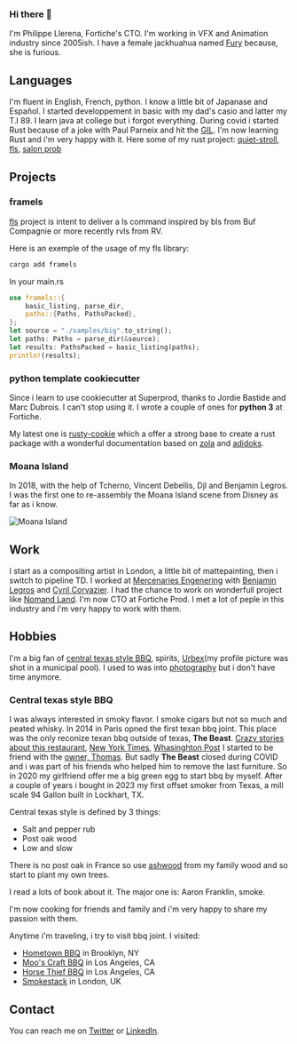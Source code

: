 ### Hi there 👋

I'm Philippe Llerena, Fortiche's CTO. I'm working in VFX and Animation industry since 2005ish. I have a female jackhuahua named [Fury](https://www.instagram.com/furythedestroyer) because, she is furious.

## Languages

I'm fluent in English, French, python. I know a little bit of Japanase and Español. I started developpement in basic with my dad's casio and latter my T.I 89. I learn java at college but i forgot everything. During covid i started Rust because of a joke with Paul Parneix and hit the [GIL](https://en.wikipedia.org/wiki/Global_interpreter_lock). I'm now learning Rust and i'm very happy with it. Here some of my rust project: [quiet-stroll](https://github.com/forticheprod/quiet-stroll), [fls](https://github.com/forticheprod/fls), [salon prob](https://github.com/doubleailes/salon_prob)

## Projects

### framels
[fls](https://github.com/forticheprod/fls) project is intent to deliver a ls command inspired by bls from Buf Compagnie or more recently rvls from RV.

Here is an exemple of the usage of my fls library:

```bash
cargo add framels
```

In your main.rs

```rust
use framels::{
    basic_listing, parse_dir,
    paths::{Paths, PathsPacked},
};
let source = "./samples/big".to_string();
let paths: Paths = parse_dir(&source);
let results: PathsPacked = basic_listing(paths);
println!(results);
```

### python template cookiecutter

Since i learn to use cookiecutter at Superprod, thanks to Jordie Bastide and Marc Dubrois. I can't stop using it. I wrote a couple of ones for **python 3** at Fortiche.

My latest one is [rusty-cookie](https://github.com/doubleailes/cookiecutter-rust) which a offer a strong base to create a rust package with a wonderful documentation based on [zola](https://www.getzola.org/) and [adidoks](https://github.com/aaranxu/adidoks).

### Moana Island

In 2018, with the help of Tcherno, Vincent Debellis, Djl and Benjamin Legros. I was the first one to re-assembly the Moana Island scene from Disney as far as i know.

![Moana Island](https://pbs.twimg.com/media/DlmFMdfX0AAwUyb?format=jpg&name=large)


## Work

I start as a compositing artist in London, a little bit of mattepainting, then i switch to pipeline TD. I worked at [Mercenaries Engenering](https://github.com/MercenariesEngineering) with [Benjamin Legros](https://github.com/BenMercenaries) and [Cyril Corvazier](https://github.com/hulud75). I had the chance to work on wonderfull project like [Nomand Land](https://www.imdb.com/title/tt9770150/). I'm now CTO at Fortiche Prod. I met a lot of peple in this industry and i'm very happy to work with them.

## Hobbies

I'm a big fan of [central texas style BBQ](https://www.instagram.com/fireandfurybbq/), spirits, [Urbex](https://www.360cities.net/profile/doubleailes)(my profile picture was shot in a municipal pool). I used to was into [photography](https://www.flickr.com/photos/doubleailes/) but i don't have time anymore.

### Central texas style BBQ

I was always interested in smoky flavor. I smoke cigars but not so much and peated whisky. In 2014 in Paris opned the first texan bbq joint. This place was the only reconize texan bbq outside of texas, **The Beast**. [Crazy stories about this restaurant](https://www.texasmonthly.com/bbq/the-beast/), [New York Times](http://www.nytimes.com/interactive/2015/08/23/travel/paris-restaurants-barbecue.html), [Whasinghton Post](https://www.washingtonpost.com/lifestyle/food/move-over-foie-gras-the-latest-rage-in-paris-is--classic-american-barbecue/2016/01/15/1b3ff700-ba52-11e5-829c-26ffb874a18d_story.html) I started to be friend with the [owner, Thomas](https://www.texasmonthly.com/bbq/interview-thomas-abramowicz-of-the-beast/). But sadly **The Beast** closed during COVID and i was part of his friends who helped him to remove the last furniture.
So in 2020 my girlfriend offer me a big green egg to start bbq by myself. After a couple of years i bought in 2023 my first offset smoker from Texas, a mill scale 94 Gallon built in Lockhart, TX.

Central texas style is defined by 3 things:
- Salt and pepper rub
- Post oak wood
- Low and slow

There is no post oak in France so use [ashwood](https://en.wikipedia.org/wiki/Fraxinus) from my family wood and so start to plant my own trees.

I read a lots of book about it. The major one is: Aaron Franklin, smoke.

I'm now cooking for friends and family and i'm very happy to share my passion with them.

Anytime i'm traveling, i try to visit bbq joint. I visited:
- [Hometown BBQ](https://www.hometownbbq.com/) in Brooklyn, NY
- [Moo's Craft BBQ](https://www.mooscraftbarbecue.com/) in Los Angeles, CA
- [Horse Thief BBQ](https://www.horsethiefbbq.com/) in Los Angeles, CA
- [Smokestack](https://www.smokestak.co.uk/) in London, UK

## Contact

You can reach me on [Twitter](https://twitter.com/doubleailes) or [LinkedIn](https://www.linkedin.com/in/philippe-llerena-89a24013/).
